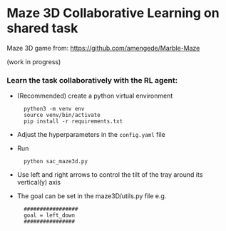 # Maze 3D Collaborative Learning on shared task

Maze 3D game from: https://github.com/amengede/Marble-Maze

(work in progress)
### Learn the task collaboratively with the **RL agent**:

* (Recommended) create a python virtual environment
    
        python3 -m venv env
        source venv/bin/activate
        pip install -r requirements.txt
    
* Adjust the hyperparameters in the `config.yaml` file
* Run 
        
        python sac_maze3d.py

* Use left and right arrows to control the tilt of the tray around its vertical(y) axis

* The goal can be set in the maze3D/utils.py file
    e.g. 
  
        #################
        goal = left_down
        ################


